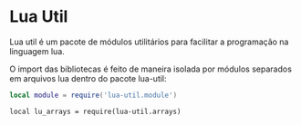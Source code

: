 # Lua Util

Lua util é um pacote de módulos utilitários para facilitar a programação na linguagem lua.

O import das bibliotecas é feito de maneira isolada por módulos separados em arquivos lua dentro do pacote lua-util:

```lua
local module = require('lua-util.module')
```

```
local lu_arrays = require(lua-util.arrays)
```
<!-- Versão de desenvolvimento: -->
<!-- Lua 5.3.5 -->